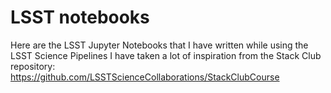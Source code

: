 # LSST notebooks
Here are the LSST Jupyter Notebooks that I have written while using the LSST Science Pipelines 
I have taken a lot of inspiration from the Stack Club repository: https://github.com/LSSTScienceCollaborations/StackClubCourse 
